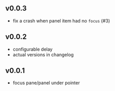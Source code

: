 ## v0.0.3
* fix a crash when panel item had no `focus` (#3)

## v0.0.2
* configurable delay
* actual versions in changelog

## v0.0.1
* focus pane/panel under pointer
